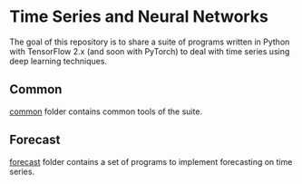 # Time Series and Neural Networks
The goal of this repository is to share a suite of programs written in Python with TensorFlow 2.x (and soon with PyTorch)
to deal with time series using deep learning techniques.

## Common
[common](./common) folder contains common tools of the suite.

## Forecast
[forecast](./forecast) folder contains a set of programs to implement forecasting on time series.

